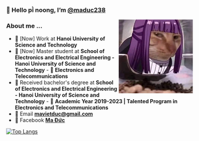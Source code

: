 ### 👋 Hello pī̀ noong, I’m [@maduc238](https://github.com/maduc238)

<img align="right" width="auto" height="200" src="IMG_4821.jpeg">

### About me ...

- :office: [Now] Work at **Hanoi University of Science and Technology**
- :school: [Now] Master student at **School of Electronics and Electrical Engineering - Hanoi University of Science and Technology** - :pencil: **Electronics and Telecommunications**
- :school: Received bachelor's degree at **School of Electronics and Electrical Engineering - Hanoi University of Science and Technology** - :pencil: **Academic Year 2019-2023 | Talented Program in Electronics and Telecommunications**
- :e-mail: Email **mavietduc@gmail.com**
- :speech_balloon: Facebook **[Ma Đức](https://www.facebook.com/maduc238)**

[![Top Langs](https://github-readme-stats.vercel.app/api/top-langs/?username=maduc238&layout=compact&langs_count=10)](https://github.com/anuraghazra/github-readme-stats)

<!---
maduc238/maduc238 is a ✨ special ✨ repository because its `README.md` (this file) appears on your GitHub profile.
You can click the Preview link to take a look at your changes.
--->
